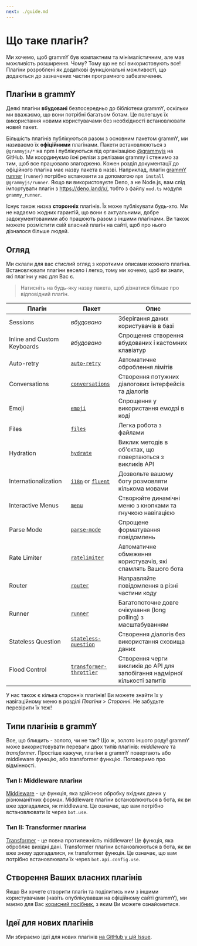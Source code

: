 ```yaml
---
next: ./guide.md
---
```


# Що таке плагін?

Ми хочемо, щоб grammY був компактним та мінімалістичним, але мав можливість розширення.
Чому?
Тому що не всі використовують все!
Плагіни розроблені як додаткові функціональні можливості, що додаються до зазначених частин програмного забезпечення.

## Плагіни в grammY

Деякі плагіни **вбудовані** безпосередньо до бібліотеки grammY, оскільки ми вважаємо, що вони потрібні багатьом ботам.
Це полегшує їх використання новими користувачами без необхідності встановлювати новий пакет.

Більшість плагінів публікуються разом з основним пакетом grammY, ми називаємо їх **офіційними** плагінами.
Пакети встановлюються з `@grammyjs/*` на npm і публікуються під організацією [@grammyjs](https://github.com/grammyjs) на GitHub.
Ми координуємо їхні релізи з релізами grammy і стежимо за тим, щоб все працювало злагоджено.
Кожен розділ документації до офіційного плагіна має назву пакета в назві.
Наприклад, плагін [grammY runner](./runner.md) (`runner`) потрібно встановити за допомогою `npm install @grammyjs/runner`.
Якщо ви використовуєте Deno, а не Node.js, вам слід імпортувати плагін з <https://deno.land/x/>, тобто з файлу `mod.ts` модуля `grammy_runner`.

Існує також низка **сторонніх** плагінів.
Їх може публікувати будь-хто.
Ми не надаємо жодних гарантій, що вони є актуальними, добре задокументованими або працюють разом з іншими плагінами.
Ви також можете розмістити свій власний плагін на сайті, щоб про нього дізналося більше людей.

## Огляд

Ми склали для вас стислий огляд з короткими описами кожного плагіна.
Встановлювати плагіни весело і легко, тому ми хочемо, щоб ви знали, які плагіни у нас для Вас є.

> Натисніть на будь-яку назву пакета, щоб дізнатися більше про відповідний плагін.

| Плагін                      | Пакет                                                 | Опис                                                         |
| --------------------------- | ----------------------------------------------------- | ------------------------------------------------------------ |
| Sessions                    | _вбудовано_                                           | Зберігання даних користувачів в базі                        |
| Inline and Custom Keyboards | _вбудовано_                                           | Спрощення створення вбудованих і кастомних клавіатур             |
| Auto-retry                  | [`auto-retry`](./auto-retry.md)                       | Автоматичне оброблення лімітів                               |
| Conversations               | [`conversations`](./conversations.md)                 | Створення потужних діалогових інтерфейсів та діалогів        |
| Emoji                       | [`emoji`](./emoji.md)                                 | Спрощення у використання емодзі в коді                       |
| Files                       | [`files`](./files.md)                                 | Легка робота з файлами                                       |
| Hydration                   | [`hydrate`](./hydrate.md)                             | Виклик методів в об'єктах, що повертаються з викликів API    |
| Internationalization        | [`i18n`](./i18n.md) or [`fluent`](./fluent.md)        | Дозвольте вашому боту розмовляти кількома мовами             |
| Interactive Menus           | [`menu`](./menu.md)                                   | Створюйте динамічні меню з кнопками та гнучкою навігацією    |
| Parse Mode                  | [`parse-mode`](./parse-mode.md)                       | Спрощене форматування повідомлень                            |
| Rate Limiter                | [`ratelimiter`](./ratelimiter.md)                     | Автоматичне обмеження користувачів, які спамлять Вашого бота |
| Router                      | [`router`](./router.md)                               | Направляйте повідомлення в різні частини коду            |
| Runner                      | [`runner`](./runner.md)                               | Багатопоточне довге очікування (long polling) з масштабуванням                  |
| Stateless Question          | [`stateless-question`](./stateless-question.md)       | Створення діалогів без використання сховища даних            |
| Flood Control               | [`transformer-throttler`](./transformer-throttler.md) | Створення черги викликів до API для запобігання надмірної кількості запитів       |

У нас також є кілька сторонніх плагінів!
Ви можете знайти їх у навігаційному меню в розділі _Плагіни_ > _Сторонні_.
Не забудьте перевірити їх теж!

## Типи плагінів в grammY

Все, що блищить - золото, чи не так?
Що ж, золото іншого роду!
grammY може використовувати переваги двох типів плагінів: _middleware_ та _transformer_.
Простіше кажучи, плагіни в grammY повертають або middleware функцію, або transformer функцію.
Поговоримо про відмінності.

### Тип I: Middleware плагіни

[Middleware](../guide/middleware.md) - це функція, яка здійснює обробку вхідних даних у різноманітних формах.
Middleware плагіни встановлюються в бота, як ви вже здогадалися, як middleware.
Це означає, що вам потрібно встановлювати їх через `bot.use`.

### Тип II: Transformer плагіни

[Transformer](../advanced/transformers.md) - це повна протилежність middleware!
Це функція, яка обробляє вихідні дані.
Transformer плагіни встановлюються в бота, як ви вже знову здогадалися, як transformer функція.
Це означає, що вам потрібно встановлювати їх через `bot.api.config.use`.

## Створення Ваших власних плагінів

Якщо Ви хочете створити плагін та поділитись ним з іншими користувачами (навіть опублікувавши на офіційному сайті grammY), ми маємо для Вас [корисний посібник](./guide.md), з яким Ви можете ознайомитися.

## Ідеї для нових плагінів

Ми збираємо ідеї для нових плагінів [на GitHub у цій Issue](https://github.com/grammyjs/grammY/issues/110).
